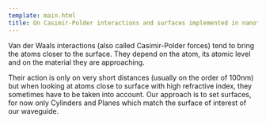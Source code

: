 ```yaml
---
template: main.html
title: On Casimir-Polder interactions and surfaces implemented in nanotrappy
---
```


Van der Waals interactions (also called Casimir-Polder forces) tend to bring the atoms closer to the surface. They depend on the atom, its atomic level and on the material they are approaching.

Their action is only on very short distances (usually on the order of 100nm) but when looking at atoms close to surface with high refractive index, they sometimes have to be taken into account.
Our approach is to set surfaces, for now only Cylinders and Planes which match the surface of interest of our waveguide.
